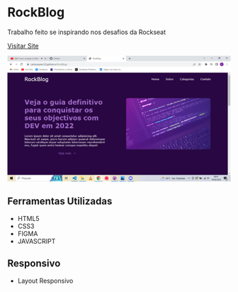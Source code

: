 # RockBlog
  Trabalho feito se inspirando nos desafios da Rockseat
  
  <a href="https://carlossoares123.github.io/RockBlog/" >Visitar Site</a>
  

  <img src="Img.png" />

 <h2>Ferramentas Utilizadas</h2>
 <ul>
 <li>HTML5</li>
 <li>CSS3</li>
 <li>FIGMA</li>
 <li>JAVASCRIPT</li>
 </ul>

 <h2>Responsivo</h2>
  <ul>
 <li>Layout Responsivo</li>
 </ul> 

